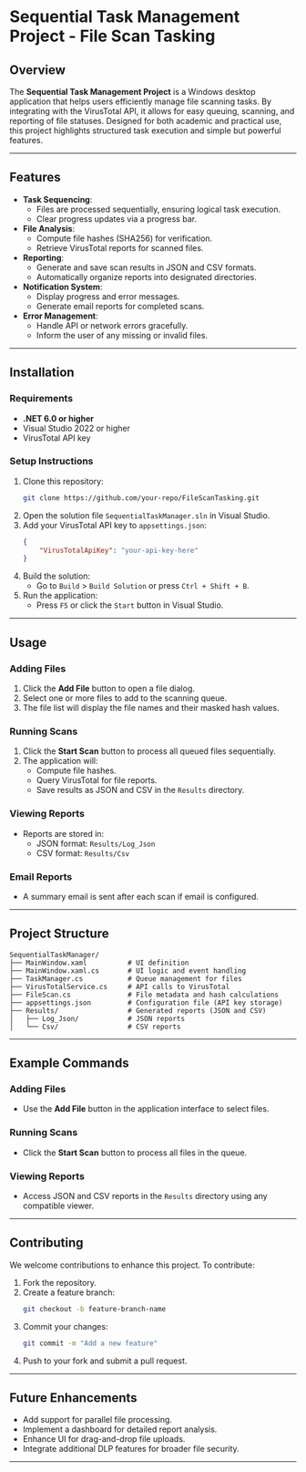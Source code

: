 # Sequential Task Management Project - File Scan Tasking

## Overview
The **Sequential Task Management Project** is a Windows desktop application that helps users efficiently manage file scanning tasks. By integrating with the VirusTotal API, it allows for easy queuing, scanning, and reporting of file statuses. Designed for both academic and practical use, this project highlights structured task execution and simple but powerful features.

---

## Features
- **Task Sequencing**:
  - Files are processed sequentially, ensuring logical task execution.
  - Clear progress updates via a progress bar.
- **File Analysis**:
  - Compute file hashes (SHA256) for verification.
  - Retrieve VirusTotal reports for scanned files.
- **Reporting**:
  - Generate and save scan results in JSON and CSV formats.
  - Automatically organize reports into designated directories.
- **Notification System**:
  - Display progress and error messages.
  - Generate email reports for completed scans.
- **Error Management**:
  - Handle API or network errors gracefully.
  - Inform the user of any missing or invalid files.

---

## Installation

### Requirements
- **.NET 6.0 or higher**
- Visual Studio 2022 or higher
- VirusTotal API key

### Setup Instructions
1. Clone this repository:
   ```bash
   git clone https://github.com/your-repo/FileScanTasking.git
   ```
2. Open the solution file `SequentialTaskManager.sln` in Visual Studio.
3. Add your VirusTotal API key to `appsettings.json`:
   ```json
   {
       "VirusTotalApiKey": "your-api-key-here"
   }
   ```
4. Build the solution:
   - Go to `Build` > `Build Solution` or press `Ctrl + Shift + B`.
5. Run the application:
   - Press `F5` or click the `Start` button in Visual Studio.

---

## Usage

### Adding Files
1. Click the **Add File** button to open a file dialog.
2. Select one or more files to add to the scanning queue.
3. The file list will display the file names and their masked hash values.

### Running Scans
1. Click the **Start Scan** button to process all queued files sequentially.
2. The application will:
   - Compute file hashes.
   - Query VirusTotal for file reports.
   - Save results as JSON and CSV in the `Results` directory.

### Viewing Reports
- Reports are stored in:
  - JSON format: `Results/Log_Json`
  - CSV format: `Results/Csv`

### Email Reports
- A summary email is sent after each scan if email is configured.

---

## Project Structure

```plaintext
SequentialTaskManager/
├── MainWindow.xaml          # UI definition
├── MainWindow.xaml.cs       # UI logic and event handling
├── TaskManager.cs           # Queue management for files
├── VirusTotalService.cs     # API calls to VirusTotal
├── FileScan.cs              # File metadata and hash calculations
├── appsettings.json         # Configuration file (API key storage)
├── Results/                 # Generated reports (JSON and CSV)
│   ├── Log_Json/            # JSON reports
│   └── Csv/                 # CSV reports
```

---

## Example Commands

### Adding Files
- Use the **Add File** button in the application interface to select files.

### Running Scans
- Click the **Start Scan** button to process all files in the queue.

### Viewing Reports
- Access JSON and CSV reports in the `Results` directory using any compatible viewer.

---

## Contributing
We welcome contributions to enhance this project. To contribute:
1. Fork the repository.
2. Create a feature branch:
   ```bash
   git checkout -b feature-branch-name
   ```
3. Commit your changes:
   ```bash
   git commit -m "Add a new feature"
   ```
4. Push to your fork and submit a pull request.

---

## Future Enhancements
- Add support for parallel file processing.
- Implement a dashboard for detailed report analysis.
- Enhance UI for drag-and-drop file uploads.
- Integrate additional DLP features for broader file security.

---



